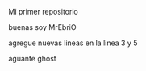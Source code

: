

Mi primer repositorio

buenas soy MrEbriO

agregue nuevas lineas en la linea 3 y 5

aguante ghost

